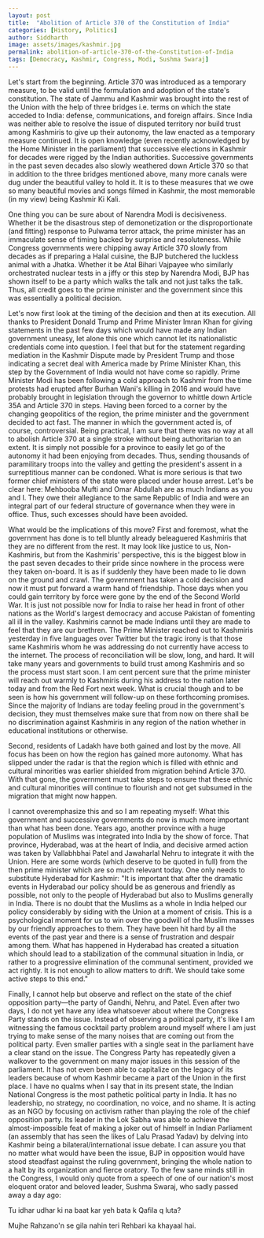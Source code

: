```yaml
---
layout: post
title:  "Abolition of Article 370 of the Constitution of India"
categories: [History, Politics]
author: Siddharth
image: assets/images/kashmir.jpg
permalink: abolition-of-article-370-of-the-Constitution-of-India
tags: [Democracy, Kashmir, Congress, Modi, Sushma Swaraj]
---
```

Let's start from the beginning. Article 370 was introduced as a temporary measure, to be valid until the formulation and adoption of the state's constitution. The state of Jammu and Kashmir was brought into the rest of the Union with the help of three bridges i.e. terms on which the state acceded to India: defense, communications, and foreign affairs. Since India was neither able to resolve the issue of disputed territory nor build trust among Kashmiris to give up their autonomy, the law enacted as a temporary measure continued. It is open knowledge (even recently acknowledged by the Home Minister in the parliament) that successive elections in Kashmir for decades were rigged by the Indian authorities. Successive governments in the past seven decades also slowly weathered down Article 370 so that in addition to the three bridges mentioned above, many more canals were dug under the beautiful valley to hold it. It is to these measures that we owe so many beautiful movies and songs filmed in Kashmir, the most memorable (in my view) being Kashmir Ki Kali.

One thing you can be sure about of Narendra Modi is decisiveness. Whether it be the disastrous step of demonetization or the disproportionate (and fitting) response to Pulwama terror attack, the prime minister has an immaculate sense of timing backed by surprise and resoluteness. While Congress governments were chipping away Article 370 slowly from decades as if preparing a Halal cuisine, the BJP butchered the luckless animal with a Jhatka. Whether it be Atal Bihari Vajpayee who similarly orchestrated nuclear tests in a jiffy or this step by Narendra Modi, BJP has shown itself to be a party which walks the talk and not just talks the talk. Thus, all credit goes to the prime minister and the government since this was essentially a political decision.

Let's now first look at the timing of the decision and then at its execution. All thanks to President Donald Trump and Prime Minister Imran Khan for giving statements in the past few days which would have made any Indian government uneasy, let alone this one which cannot let its nationalistic credentials come into question. I feel that but for the statement regarding mediation in the Kashmir Dispute made by President Trump and those indicating a secret deal with America made by Prime Minister Khan, this step by the Government of India would not have come so rapidly. Prime Minister Modi has been following a cold approach to Kashmir from the time protests had erupted after Burhan Wani's killing in 2016 and would have probably brought in legislation through the governor to whittle down Article 35A and Article 370 in steps. Having been forced to a corner by the changing geopolitics of the region, the prime minister and the government decided to act fast. The manner in which the government acted is, of course, controversial. Being practical, I am sure that there was no way at all to abolish Article 370 at a single stroke without being authoritarian to an extent. It is simply not possible for a province to easily let go of the autonomy it had been enjoying from decades. Thus, sending thousands of paramilitary troops into the valley and getting the president's assent in a surreptitious manner can be condoned. What is more serious is that two former chief ministers of the state were placed under house arrest. Let's be clear here: Mehbooba Mufti and Omar Abdullah are as much Indians as you and I. They owe their allegiance to the same Republic of India and were an integral part of our federal structure of governance when they were in office. Thus, such excesses should have been avoided.

What would be the implications of this move?
First and foremost, what the government has done is to tell bluntly already beleaguered Kashmiris that they are no different from the rest. It may look like justice to us, Non-Kashmiris, but from the Kashmiris' perspective, this is the biggest blow in the past seven decades to their pride since nowhere in the process were they taken on-board. It is as if suddenly they have been made to lie down on the ground and crawl. The government has taken a cold decision and now it must put forward a warm hand of friendship. Those days when you could gain territory by force were gone by the end of the Second World War. It is just not possible now for India to raise her head in front of other nations as the World's largest democracy and accuse Pakistan of fomenting all ill in the valley. Kashmiris cannot be made Indians until they are made to feel that they are our brethren. The Prime Minister reached out to Kashmiris yesterday in five languages over Twitter but the tragic irony is that those same Kashmiris whom he was addressing do not currently have access to the internet. The process of reconciliation will be slow, long, and hard. It will take many years and governments to build trust among Kashmiris and so the process must start soon. I am cent percent sure that the prime minister will reach out warmly to Kashmiris during his address to the nation later today and from the Red Fort next week. What is crucial though and to be seen is how his government will follow-up on these forthcoming promises. Since the majority of Indians are today feeling proud in the government's decision, they must themselves make sure that from now on there shall be no discrimination against Kashmiris in any region of the nation whether in educational institutions or otherwise.

Second, residents of Ladakh have both gained and lost by the move. All focus has been on how the region has gained more autonomy. What has slipped under the radar is that the region which is filled with ethnic and cultural minorities was earlier shielded from migration behind Article 370. With that gone, the government must take steps to ensure that these ethnic and cultural minorities will continue to flourish and not get subsumed in the migration that might now happen.

I cannot overemphasize this and so I am repeating myself: What this government and successive governments do now is much more important than what has been done. Years ago, another province with a huge population of Muslims was integrated into India by the show of force. That province, Hyderabad, was at the heart of India, and decisive armed action was taken by Vallabhbhai Patel and Jawaharlal Nehru to integrate it with the Union. Here are some words (which deserve to be quoted in full) from the then prime minister which are so much relevant today. One only needs to substitute Hyderabad for Kashmir: "It is important that after the dramatic events in Hyderabad our policy should be as generous and friendly as possible, not only to the people of Hyderabad but also to Muslims generally in India. There is no doubt that the Muslims as a whole in India helped our policy considerably by siding with the Union at a moment of crisis. This is a psychological moment for us to win over the goodwill of the Muslim masses by our friendly approaches to them. They have been hit hard by all the events of the past year and there is a sense of frustration and despair among them. What has happened in Hyderabad has created a situation which should lead to a stabilization of the communal situation in India, or rather to a progressive elimination of the communal sentiment, provided we act rightly. It is not enough to allow matters to drift. We should take some active steps to this end."

Finally, I cannot help but observe and reflect on the state of the chief opposition party—the party of Gandhi, Nehru, and Patel. Even after two days, I do not yet have any idea whatsoever about where the Congress Party stands on the issue. Instead of observing a political party, it's like I am witnessing the famous cocktail party problem around myself where I am just trying to make sense of the many noises that are coming out from the political party. Even smaller parties with a single seat in the parliament have a clear stand on the issue. The Congress Party has repeatedly given a walkover to the government on many major issues in this session of the parliament. It has not even been able to capitalize on the legacy of its leaders because of whom Kashmir became a part of the Union in the first place. I have no qualms when I say that in its present state, the Indian National Congress is the most pathetic political party in India. It has no leadership, no strategy, no coordination, no voice, and no shame. It is acting as an NGO by focusing on activism rather than playing the role of the chief opposition party. Its leader in the Lok Sabha was able to achieve the almost-impossible feat of making a joker out of himself in Indian Parliament (an assembly that has seen the likes of Lalu Prasad Yadav) by delving into Kashmir being a bilateral/international issue debate. I can assure you that no matter what would have been the issue, BJP in opposition would have stood steadfast against the ruling government, bringing the whole nation to a halt by its organization and fierce oratory. To the few sane minds still in the Congress, I would only quote from a speech of one of our nation's most eloquent orator and beloved leader, Sushma Swaraj, who sadly passed away a day ago: 

Tu idhar udhar ki na baat kar yeh bata k Qafila q luta? 

Mujhe Rahzano'n se gila nahin teri Rehbari ka khayaal hai.